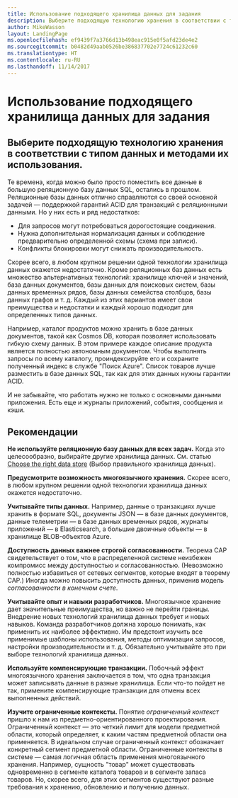 ```yaml
---
title: Использование подходящего хранилища данных для задания
description: Выберите подходящую технологию хранения в соответствии с типом данных и методами их использования.
author: MikeWasson
layout: LandingPage
ms.openlocfilehash: ef9439f7a3766d13b498eac915e0f5afd23de4e2
ms.sourcegitcommit: b0482d49aab0526be386837702e7724c61232c60
ms.translationtype: HT
ms.contentlocale: ru-RU
ms.lasthandoff: 11/14/2017
---
```

# <a name="use-the-best-data-store-for-the-job"></a>Использование подходящего хранилища данных для задания

## <a name="pick-the-storage-technology-that-is-the-best-fit-for-your-data-and-how-it-will-be-used"></a>Выберите подходящую технологию хранения в соответствии с типом данных и методами их использования.

Те времена, когда можно было просто поместить все данные в большую реляционную базу данных SQL, остались в прошлом. Реляционные базы данных отлично справляются со своей основной задачей &mdash; поддержкой гарантий ACID для транзакций с реляционными данными. Но у них есть и ряд недостатков:

- Для запросов могут потребоваться дорогостоящие соединения.
- Нужна дополнительная нормализация данных и соблюдение предварительно определенной схемы (схема при записи).
- Конфликты блокировки могут снижать производительность.

Скорее всего, в любом крупном решении одной технологии хранилища данных окажется недостаточно. Кроме реляционных баз данных есть множество альтернативных технологий: хранилище ключей и значений, база данных документов, базы данных для поисковых систем, базы данных временных рядов, базы данных семейства столбцов, базы данных графов и т. д. Каждый из этих вариантов имеет свои преимущества и недостатки и каждый хорошо подходит для определенных типов данных. 

Например, каталог продуктов можно хранить в базе данных документов, такой как Cosmos DB, которая позволяет использовать гибкую схему данных. В этом примере каждое описание продукта является полностью автономным документом. Чтобы выполнять запросы по всему каталогу, проиндексируйте его и сохраните полученный индекс в службе "Поиск Azure". Список товаров лучше разместить в базе данных SQL, так как для этих данных нужны гарантии ACID.

И не забывайте, что работать нужно не только с основными данными приложения. Есть еще и журналы приложений, события, сообщения и кэши.

## <a name="recommendations"></a>Рекомендации

**Не используйте реляционную базу данных для всех задач.** Когда это целесообразно, выбирайте другие хранилища данных. См. статью [Choose the right data store][data-store-overview] (Выбор правильного хранилища данных).

**Предусмотрите возможность многоязычного хранения.** Скорее всего, в любом крупном решении одной технологии хранилища данных окажется недостаточно. 

**Учитывайте типы данных.** Например, данные о транзакциях лучше хранить в формате SQL, документы JSON — в базе данных документов, данные телеметрии — в базе данных временных рядов, журналы приложений — в Elasticsearch, а большие двоичные объекты — в хранилище BLOB-объектов Azure.

**Доступность данных важнее строгой согласованности.** Теорема CAP свидетельствует о том, что в распределенной системе неизбежен компромисс между доступностью и согласованностью. (Невозможно полностью избавиться от сетевых сегментов, которые входят в теорему CAP.) Иногда можно повысить доступность данных, применив модель *согласованности в конечном счете*. 

**Учитывайте опыт и навыки разработчиков.** Многоязычное хранение дает значительные преимущества, но важно не перейти границы. Внедрение новых технологий хранилища данных требует и новых навыков. Команда разработчиков должна хорошо понимать, как применить их наиболее эффективно. Им предстоит изучить все применимые шаблоны использования, методы оптимизации запросов, настройки производительности и т. д. Обязательно учитывайте это при выборе технологий хранилища данных. 

**Используйте компенсирующие транзакции.** Побочный эффект многоязычного хранения заключается в том, что одна транзакция может записывать данные в разные хранилища. Если что-то пойдет не так, примените компенсирующие транзакции для отмены всех выполненных действий.

**Изучите ограниченные контексты.** Понятие *ограниченный контекст* пришло к нам из предметно-ориентированного проектирования. Ограниченный контекст — это четкий лимит для модели предметной области, который определяет, к каким частям предметной области она применяется. В идеальном случае ограниченный контекст обозначает конкретный сегмент предметной области. Ограниченные контексты в системе — самая логичная область применения многоязычного хранения. Например, сущность "товар" может существовать одновременно в сегменте каталога товаров и в сегменте запаса товаров. Но, скорее всего, для этих сегментов существуют разные требования к хранению, обновлению и получению данных.

[data-store-overview]: ../technology-choices/data-store-overview.md